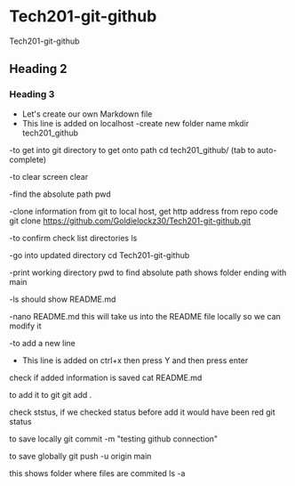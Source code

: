 # Tech201-git-github
Tech201-git-github
## Heading 2
### Heading 3
- Let's create our own Markdown file
- This line is added on localhost 
-create new folder      name
 mkdir                tech201_github

-to get into git directory to get onto path
cd tech201_github/
(tab to auto-complete)

-to clear screen
clear

-find the absolute path
pwd

-clone information from git to local host, get http address from repo code 
git clone https://github.com/Goldielockz30/Tech201-git-github.git


-to confirm check list directories
ls

-go into updated directory 
cd Tech201-git-github


-print working directory
pwd to find absolute path
shows folder ending with main

-ls should show README.md


-nano README.md
this will take us into the README file locally so we can modify it

-to add a new line
- This line is added on
ctrl+x  then press Y and then press enter

check if added information is saved
cat README.md

to add it to git
git add .

check ststus, if we checked status before add it would have been red
git status

to save locally
git commit -m "testing github connection"   

to save globally
git push -u origin main  

this shows folder where files are commited
ls -a


